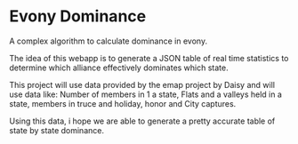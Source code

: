 Evony Dominance
==============

A complex algorithm to calculate dominance in evony.

The idea of this webapp is to generate a JSON table of real time statistics to determine which alliance effectively dominates which state.

This project will use data provided by the emap project by Daisy and will use data like:
Number of members in 1 a state, Flats and a valleys held in a state, members in truce and holiday, honor and City captures.

Using this data, i hope we are able to generate a pretty accurate table of state by state dominance.
